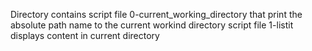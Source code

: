 Directory contains script file 0-current_working_directory that print the absolute path name to the current workind directory
script file 1-listit displays content in current directory
